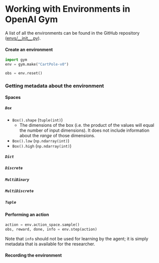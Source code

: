 # Working with Environments in OpenAI Gym

A list of all the environments can be found in the GitHub repository ([envs/\_\_init\_\_.py](https://github.com/openai/gym/blob/master/gym/envs/__init__.py)).

#### Create an environment

```python
import gym
env = gym.make("CartPole-v0")

obs = env.reset()
```

### Getting metadata about the environment

#### Spaces

##### `Box`

- `Box().shape` (`tuple(int)`)
  - The dimensions of the box (i.e. the product of the values will equal the number of input dimensions). It does not include information about the _range_ of those dimensions.
- `Box().low` (`np.ndarray(int)`)
- `Box().high` (`np.ndarray(int)`)

##### `Dict`
##### `Discrete`
##### `MultiBinary`
##### `MultiDiscrete`
##### `Tuple`

#### Performing an action

```python
action = env.action_space.sample()
obs, reward, done, info = env.step(action)
```

Note that `info` should not be used for learning by the agent; it is simply
metadata that is available for the researcher.

#### Recording the environment
